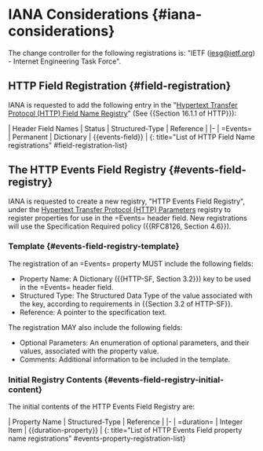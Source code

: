 # IANA Considerations {#iana-considerations}

The change controller for the following registrations is: "IETF (iesg@ietf.org) - Internet Engineering Task Force".

## HTTP Field Registration {#field-registration}

IANA is requested to add the following entry in the "[Hypertext Transfer Protocol (HTTP) Field Name Registry](https://www.iana.org/assignments/http-fields/)" (See {{Section 16.1.1 of HTTP}}):

| Header Field Names  | Status     | Structured-Type  | Reference         |
|-
| =Events=            | Permanent  | Dictionary       | {{events-field}}  |
{: title="List of HTTP Field Name registrations" #field-registration-list}

## The HTTP Events Field Registry {#events-field-registry}

IANA is requested to create a new registry, "HTTP Events Field Registry", under the [Hypertext Transfer Protocol (HTTP) Parameters](https://www.iana.org/assignments/http-parameters/) registry to register properties for use in the =Events= header field. New registrations will use the Specification Required policy ({{RFC8126, Section 4.6}}).

### Template {#events-field-registry-template}

The registration of an =Events= property MUST include the following fields:

+ Property Name: A Dictionary ({{HTTP-SF, Section 3.2}}) key to be used in the =Events= header field.
+ Structured Type: The Structured Data Type of the value associated with the key, according to requirements in {{Section 3.2 of HTTP-SF}}.
+ Reference: A pointer to the specification text.

The registration MAY also include the following fields:

+ Optional Parameters: An enumeration of optional parameters, and their values, associated with the property value.
+ Comments: Additional information to be included in the template.

### Initial Registry Contents {#events-field-registry-initial-content}

The initial contents of the HTTP Events Field Registry are:

| Property Name  | Structured-Type  | Reference             |
|-
| =duration=     | Integer Item     | {{duration-property}} |
{: title="List of HTTP Events Field property name registrations" #events-property-registration-list}


<!--
## HTTP Status Code Registration {#status-code-registration}

IANA is requested to add the following entry in the "[Hypertext Transfer Protocol (HTTP) Status Code Registry](https://www.iana.org/assignments/http-status-codes/)" defined by [HTTP]:

| Status Code    | Description         |  Reference          |
|-
| 555            | Connection-Timeout  |                     |
-->
